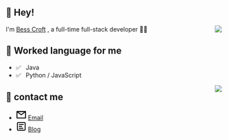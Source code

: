 ## 👋 Hey!

<img align="right" src="https://github-readme-stats.vercel.app/api?username=besscroft&show_icons=true&icon_color=0366d6&text_color=24292e&bg_color=ffffff&hide_title=true" />

I'm [Bess Croft](https://besscroft.com) , a full-time full-stack developer 👨‍💻

## 💬 Worked language for me

- ✅ ⁠ ⁢⁣⁡⁠ ⁢⁣⁡Java
- ✅ ⁠ ⁢⁣⁡⁠ ⁢⁣⁡Python / JavaScript

<img align="right" src="https://github-readme-stats.vercel.app/api/top-langs/?username=besscroft&layout=compact"/>

## 📮 contact me

- <img src="./icons/mail.svg"> [Email](mailto:besscroft@foxmail.com)
- <img src="./icons/article.svg"> [Blog](https://besscroft.com)
